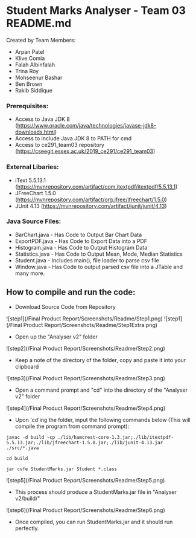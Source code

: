 # Student Marks Analyser - Team 03 README.md

Created by Team Members:

* Arpan Patel
* Klive Comia
* Falah Albinfalah
* Trina Roy
* Mohseenur Bashar
* Ben Brown
* Rakib Siddique

### Prerequisites:

* Access to Java JDK 8 (https://www.oracle.com/java/technologies/javase-jdk8-downloads.html) 
* Access to include Java JDK 8 to PATH for cmd
* Access to ce291_team03 repository (https://cseegit.essex.ac.uk/2019_ce291/ce291_team03)

### External Libaries:

* iText 5.5.13.1 (https://mvnrepository.com/artifact/com.itextpdf/itextpdf/5.5.13.1)
* JFreeChart 1.5.0 (https://mvnrepository.com/artifact/org.jfree/jfreechart/1.5.0)
* JUnit 4.13 (https://mvnrepository.com/artifact/junit/junit/4.13)

### Java Source Files:

* BarChart.java - Has Code to Output Bar Chart Data
* ExportPDF.java - Has Code to Export Data into a PDF
* Histogram.java - Has Code to Output Histogram Data
* Statistics.java - Has Code to Output Mean, Mode, Median Statistics
* Student.java - Includes main(), file loader to parse csv file
* Window.java - Has Code to output parsed csv file into a JTable and many more.

## How to compile and run the code:

* Download Source Code from Repository

![step1](/Final Product Report/Screenshots/Readme/Step1.png)
![step1](/Final Product Report/Screenshots/Readme/Step1Extra.png)

* Open up the "Analyser v2" folder

![step2](/Final Product Report/Screenshots/Readme/Step2.png)

* Keep a note of the directory of the folder, copy and paste it into your clipboard 

![step3](/Final Product Report/Screenshots/Readme/Step3.png)

* Open a command prompt and "cd" into the directory of the "Analyser v2" folder

![step4](/Final Product Report/Screenshots/Readme/Step4.png)

* Upon 'cd'ing the folder, input the following commands below (This will compile the program from command prompt):

`javac -d build -cp ./lib/hamcrest-core-1.3.jar;./lib/itextpdf-5.5.13.jar;./lib/jfreechart-1.5.0.jar;./lib/junit-4.13.jar ./src/*.java`

`cd build`

`jar cvfe StudentMarks.jar Student *.class`

![step5](/Final Product Report/Screenshots/Readme/Step5.png)

* This process should produce a StudentMarks.jar file in "Analyser v2/build/"

![step6](/Final Product Report/Screenshots/Readme/Step6.png)

* Once compiled, you can run StudentMarks.jar and it should run perfectly.

